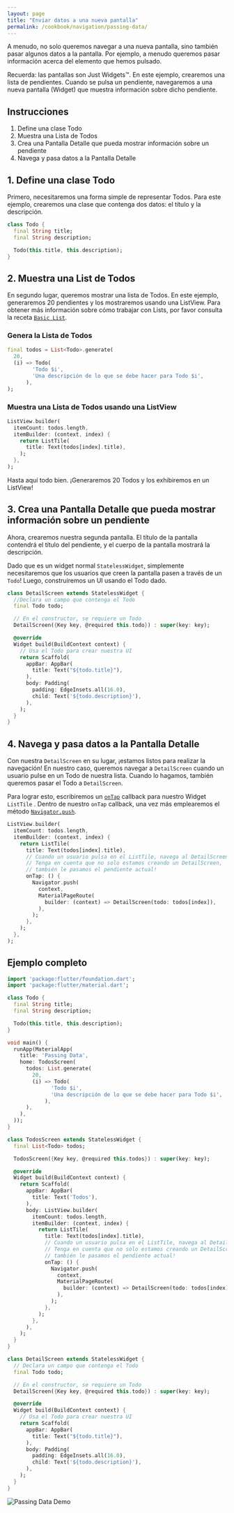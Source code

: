 ```yaml
---
layout: page
title: "Enviar datos a una nueva pantalla"
permalink: /cookbook/navigation/passing-data/
---
```


A menudo, no solo queremos navegar a una nueva pantalla, sino también pasar algunos datos a la pantalla. Por ejemplo, a menudo queremos pasar información acerca del elemento que hemos pulsado.

Recuerda: las pantallas son Just Widgets&trade;. En este ejemplo, crearemos una 
lista de pendientes. Cuando se pulsa un pendiente, navegaremos a una nueva pantalla (Widget) que muestra información sobre dicho pendiente.

## Instrucciones

  1. Define una clase Todo 
  2. Muestra una Lista de Todos
  3. Crea una Pantalla Detalle que pueda mostrar información sobre un pendiente
  4. Navega y pasa datos a la Pantalla Detalle

## 1. Define una clase Todo

Primero, necesitaremos una forma simple de representar Todos. Para este ejemplo, crearemos una clase que contenga dos datos: el título y la descripción.

<!-- skip -->
```dart
class Todo {
  final String title;
  final String description;

  Todo(this.title, this.description);
}
```

## 2. Muestra una List de Todos

En segundo lugar, queremos mostrar una lista de Todos. En este ejemplo, generaremos 20 pendientes y los mostraremos usando una ListView. Para obtener más información sobre cómo trabajar con Lists, por favor consulta la receta [`Basic List`](/cookbook/lists/basic-list/).

### Genera la Lista de Todos

<!-- skip -->
```dart
final todos = List<Todo>.generate(
  20,
  (i) => Todo(
        'Todo $i',
        'Una descripción de lo que se debe hacer para Todo $i',
      ),
);
```

### Muestra una Lista de Todos usando una ListView

<!-- skip -->
```dart
ListView.builder(
  itemCount: todos.length,
  itemBuilder: (context, index) {
    return ListTile(
      title: Text(todos[index].title),
    );
  },
);
```

Hasta aquí todo bien. ¡Generaremos 20 Todos y los exhibiremos en un ListView!

## 3. Crea una Pantalla Detalle que pueda mostrar información sobre un pendiente

Ahora, crearemos nuestra segunda pantalla. El título de la pantalla contendrá el título del pendiente, y el cuerpo de la pantalla mostrará la descripción.

Dado que es un widget normal `StatelessWidget`, simplemente necesitaremos que los usuarios que creen la pantalla pasen a través de un `Todo`! Luego, construiremos un UI usando el Todo dado.

<!-- skip -->
```dart
class DetailScreen extends StatelessWidget {
  //Declara un campo que contenga el Todo
  final Todo todo;

  // En el constructor, se requiere un Todo
  DetailScreen({Key key, @required this.todo}) : super(key: key);

  @override
  Widget build(BuildContext context) {
    // Usa el Todo para crear nuestra UI
    return Scaffold(
      appBar: AppBar(
        title: Text("${todo.title}"),
      ),
      body: Padding(
        padding: EdgeInsets.all(16.0),
        child: Text('${todo.description}'),
      ),
    );
  }
}
``` 

## 4. Navega y pasa datos a la Pantalla Detalle

Con nuestra `DetailScreen` en su lugar, ¡estamos listos para realizar la navegación! En nuestro caso, queremos navegar a `DetailScreen` cuando un usuario pulse en un Todo de nuestra lista. Cuando lo hagamos, también queremos pasar el Todo a `DetailScreen`.  

Para lograr esto, escribiremos un [`onTap`](https://docs.flutter.io/flutter/material/ListTile/onTap.html) 
callback para nuestro Widget `ListTile` . Dentro de nuestro `onTap` callback, una vez más emplearemos el método [`Navigator.push`](https://docs.flutter.io/flutter/widgets/Navigator/push.html).

<!-- skip -->
```dart
ListView.builder(
  itemCount: todos.length,
  itemBuilder: (context, index) {
    return ListTile(
      title: Text(todos[index].title),
      // Cuando un usuario pulsa en el ListTile, navega al DetailScreen.
      // Tenga en cuenta que no solo estamos creando un DetailScreen, 
      // también le pasamos el pendiente actual!
      onTap: () {
        Navigator.push(
          context,
          MaterialPageRoute(
            builder: (context) => DetailScreen(todo: todos[index]),
          ),
        );
      },
    );
  },
);
```      

## Ejemplo completo

```dart
import 'package:flutter/foundation.dart';
import 'package:flutter/material.dart';

class Todo {
  final String title;
  final String description;

  Todo(this.title, this.description);
}

void main() {
  runApp(MaterialApp(
    title: 'Passing Data',
    home: TodosScreen(
      todos: List.generate(
        20,
        (i) => Todo(
              'Todo $i',
              'Una descripción de lo que se debe hacer para Todo $i',
            ),
      ),
    ),
  ));
}

class TodosScreen extends StatelessWidget {
  final List<Todo> todos;

  TodosScreen({Key key, @required this.todos}) : super(key: key);

  @override
  Widget build(BuildContext context) {
    return Scaffold(
      appBar: AppBar(
        title: Text('Todos'),
      ),
      body: ListView.builder(
        itemCount: todos.length,
        itemBuilder: (context, index) {
          return ListTile(
            title: Text(todos[index].title),
            // Cuando un usuario pulsa en el ListTile, navega al DetailScreen.
            // Tenga en cuenta que no solo estamos creando un DetailScreen,
            // también le pasamos el pendiente actual!
            onTap: () {
              Navigator.push(
                context,
                MaterialPageRoute(
                  builder: (context) => DetailScreen(todo: todos[index]),
                ),
              );
            },
          );
        },
      ),
    );
  }
}

class DetailScreen extends StatelessWidget {
  // Declara un campo que contenga el Todo
  final Todo todo;

  // En el constructor, se requiere un Todo
  DetailScreen({Key key, @required this.todo}) : super(key: key);

  @override
  Widget build(BuildContext context) {
    // Usa el Todo para crear nuestra UI
    return Scaffold(
      appBar: AppBar(
        title: Text("${todo.title}"),
      ),
      body: Padding(
        padding: EdgeInsets.all(16.0),
        child: Text('${todo.description}'),
      ),
    );
  }
}
```

![Passing Data Demo](/images/cookbook/passing-data.gif)
